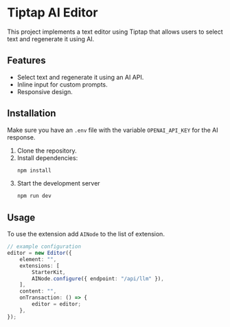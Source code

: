 # Tiptap AI Editor

This project implements a text editor using Tiptap that allows users to select text and regenerate it using AI.

## Features

- Select text and regenerate it using an AI API.
- Inline input for custom prompts.
- Responsive design.

## Installation

Make sure you have an `.env` file with the variable `OPENAI_API_KEY` for the AI response.

1. Clone the repository.
2. Install dependencies:
    ```bash
    npm install
    ```
3. Start the development server
    ```bash
    npm run dev
    ```

## Usage

To use the extension add `AINode` to the list of extension.

```ts
// example configuration
editor = new Editor({
    element: "",
    extensions: [
        StarterKit,
        AINode.configure({ endpoint: "/api/llm" }),
    ],
    content: "",
    onTransaction: () => {
        editor = editor;
    },
});
```

